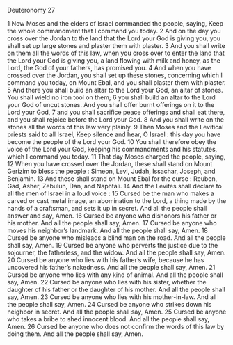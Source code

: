 Deuteronomy 27

1	Now Moses and the elders of Israel commanded the people, saying, Keep the whole commandment that I command you today.
2	And on the day you cross over the Jordan to the land that the Lord your God is giving you, you shall set up large stones and plaster them with plaster.
3	And you shall write on them all the words of this law, when you cross over to enter the land that the Lord your God is giving you, a land flowing with milk and honey, as the Lord, the God of your fathers, has promised you.
4	And when you have crossed over the Jordan, you shall set up these stones, concerning which I command you today, on Mount Ebal, and you shall plaster them with plaster.
5	And there you shall build an altar to the Lord your God, an altar of stones. You shall wield no iron tool on them;
6	you shall build an altar to the Lord your God of uncut stones. And you shall offer burnt offerings on it to the Lord your God,
7	and you shall sacrifice peace offerings and shall eat there, and you shall rejoice before the Lord your God.
8	And you shall write on the stones all the words of this law very plainly.
9	Then Moses and the Levitical priests said to all Israel, Keep silence and hear, O Israel : this day you have become the people of the Lord your God.
10	You shall therefore obey the voice of the Lord your God, keeping his commandments and his statutes, which I command you today.
11	That day Moses charged the people, saying,
12	When you have crossed over the Jordan, these shall stand on Mount Gerizim to bless the people : Simeon, Levi, Judah, Issachar, Joseph, and Benjamin.
13	And these shall stand on Mount Ebal for the curse : Reuben, Gad, Asher, Zebulun, Dan, and Naphtali.
14	And the Levites shall declare to all the men of Israel in a loud voice :
15	Cursed be the man who makes a carved or cast metal image, an abomination to the Lord, a thing made by the hands of a craftsman, and sets it up in secret. And all the people shall answer and say, Amen.
16	Cursed be anyone who dishonors his father or his mother. And all the people shall say, Amen.
17	Cursed be anyone who moves his neighbor’s landmark. And all the people shall say, Amen.
18	Cursed be anyone who misleads a blind man on the road. And all the people shall say, Amen.
19	Cursed be anyone who perverts the justice due to the sojourner, the fatherless, and the widow. And all the people shall say, Amen.
20	Cursed be anyone who lies with his father’s wife, because he has uncovered his father’s nakedness. And all the people shall say, Amen.
21	Cursed be anyone who lies with any kind of animal. And all the people shall say, Amen.
22	Cursed be anyone who lies with his sister, whether the daughter of his father or the daughter of his mother. And all the people shall say, Amen.
23	Cursed be anyone who lies with his mother-in-law. And all the people shall say, Amen.
24	Cursed be anyone who strikes down his neighbor in secret. And all the people shall say, Amen.
25	Cursed be anyone who takes a bribe to shed innocent blood. And all the people shall say, Amen.
26	Cursed be anyone who does not confirm the words of this law by doing them. And all the people shall say, Amen.

